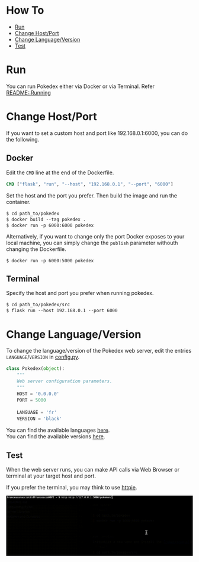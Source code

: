 # How To
- [Run](#run)
- [Change Host/Port](#change-hostport)
- [Change Language/Version](#change-languageversion)
- [Test](#test)

# Run
You can run Pokedex either via Docker or via Terminal. 
Refer [README::Running](README.md#running)

# Change Host/Port
If you want to set a custom host and port like 192.168.0.1:6000, you can do the following.

## Docker 
Edit the `CMD` line at the end of the Dockerfile.
```dockerfile
CMD ["flask", "run", "--host", "192.168.0.1", "--port", "6000"]
```
Set the host and the port you prefer.
Then build the image and run the container.
```shell
$ cd path_to/pokedex
$ docker build --tag pokedex .
$ docker run -p 6000:6000 pokedex
```

Alternatively, if you want to change only the port Docker exposes to your local machine,
you can simply change the `publish` parameter withouth changing the Dockerfile. 
```shell
$ docker run -p 6000:5000 pokedex
```

## Terminal
Specify the host and port you prefer when running pokedex.
```shell
$ cd path_to/pokedex/src
$ flask run --host 192.168.0.1 --port 6000
```

# Change Language/Version
To change the language/version of the Pokedex web server, 
edit the entries `LANGUAGE`/`VERSION` in [config.py](config.py).
```python
class Pokedex(object):
    """
    Web server configuration parameters.
    """
    HOST = '0.0.0.0'
    PORT = 5000

    LANGUAGE = 'fr'
    VERSION = 'black'
```

You can find the available languages [here](https://pokeapi.co/api/v2/language/). \
You can find the available versions [here](https://pokeapi.co/api/v2/version/).


## Test
When the web server runs, you can make API calls via Web Browser or terminal 
at your target host and port.

If you prefer the terminal, you may think to use [httpie](https://httpie.io/).

![test capture](doc/gif/test-capture.gif)